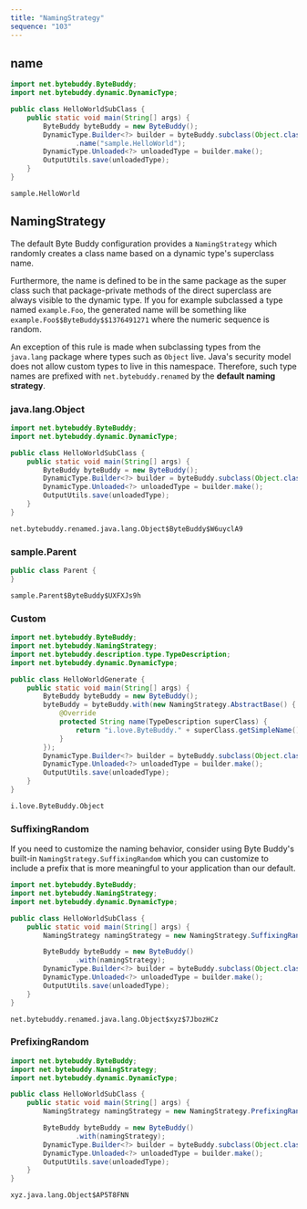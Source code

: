 ```yaml
---
title: "NamingStrategy"
sequence: "103"
---
```


## name

```java
import net.bytebuddy.ByteBuddy;
import net.bytebuddy.dynamic.DynamicType;

public class HelloWorldSubClass {
    public static void main(String[] args) {
        ByteBuddy byteBuddy = new ByteBuddy();
        DynamicType.Builder<?> builder = byteBuddy.subclass(Object.class)
                .name("sample.HelloWorld");
        DynamicType.Unloaded<?> unloadedType = builder.make();
        OutputUtils.save(unloadedType);
    }
}
```

```text
sample.HelloWorld
```

## NamingStrategy

The default Byte Buddy configuration provides a `NamingStrategy`
which randomly creates a class name based on a dynamic type's superclass name.

Furthermore, the name is defined to be in the same package as the super class
such that package-private methods of the direct superclass are always visible to the dynamic type.
If you for example subclassed a type named `example.Foo`,
the generated name will be something like `example.Foo$$ByteBuddy$$1376491271`
where the numeric sequence is random.

An exception of this rule is made
when subclassing types from the `java.lang` package where types such as `Object` live.
Java's security model does not allow custom types to live in this namespace.
Therefore, such type names are prefixed with `net.bytebuddy.renamed` by the **default naming strategy**.

### java.lang.Object

```java
import net.bytebuddy.ByteBuddy;
import net.bytebuddy.dynamic.DynamicType;

public class HelloWorldSubClass {
    public static void main(String[] args) {
        ByteBuddy byteBuddy = new ByteBuddy();
        DynamicType.Builder<?> builder = byteBuddy.subclass(Object.class);
        DynamicType.Unloaded<?> unloadedType = builder.make();
        OutputUtils.save(unloadedType);
    }
}
```

```text
net.bytebuddy.renamed.java.lang.Object$ByteBuddy$W6uyclA9
```

### sample.Parent

```java
public class Parent {
}
```

```text
sample.Parent$ByteBuddy$UXFXJs9h
```



### Custom

```java
import net.bytebuddy.ByteBuddy;
import net.bytebuddy.NamingStrategy;
import net.bytebuddy.description.type.TypeDescription;
import net.bytebuddy.dynamic.DynamicType;

public class HelloWorldGenerate {
    public static void main(String[] args) {
        ByteBuddy byteBuddy = new ByteBuddy();
        byteBuddy = byteBuddy.with(new NamingStrategy.AbstractBase() {
            @Override
            protected String name(TypeDescription superClass) {
                return "i.love.ByteBuddy." + superClass.getSimpleName();
            }
        });
        DynamicType.Builder<?> builder = byteBuddy.subclass(Object.class);
        DynamicType.Unloaded<?> unloadedType = builder.make();
        OutputUtils.save(unloadedType);
    }
}
```

```text
i.love.ByteBuddy.Object
```

### SuffixingRandom

If you need to customize the naming behavior,
consider using Byte Buddy's built-in `NamingStrategy.SuffixingRandom`
which you can customize to include a prefix that is more meaningful to your application than our default.

```java
import net.bytebuddy.ByteBuddy;
import net.bytebuddy.NamingStrategy;
import net.bytebuddy.dynamic.DynamicType;

public class HelloWorldSubClass {
    public static void main(String[] args) {
        NamingStrategy namingStrategy = new NamingStrategy.SuffixingRandom("xyz");

        ByteBuddy byteBuddy = new ByteBuddy()
                .with(namingStrategy);
        DynamicType.Builder<?> builder = byteBuddy.subclass(Object.class);
        DynamicType.Unloaded<?> unloadedType = builder.make();
        OutputUtils.save(unloadedType);
    }
}
```

```text
net.bytebuddy.renamed.java.lang.Object$xyz$7JbozHCz
```

### PrefixingRandom

```java
import net.bytebuddy.ByteBuddy;
import net.bytebuddy.NamingStrategy;
import net.bytebuddy.dynamic.DynamicType;

public class HelloWorldSubClass {
    public static void main(String[] args) {
        NamingStrategy namingStrategy = new NamingStrategy.PrefixingRandom("xyz");

        ByteBuddy byteBuddy = new ByteBuddy()
                .with(namingStrategy);
        DynamicType.Builder<?> builder = byteBuddy.subclass(Object.class);
        DynamicType.Unloaded<?> unloadedType = builder.make();
        OutputUtils.save(unloadedType);
    }
}
```

```text
xyz.java.lang.Object$AP5T8FNN
```
